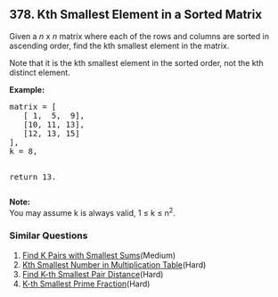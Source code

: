 ## 378. Kth Smallest Element in a Sorted Matrix

<p>Given a <i>n</i> x <i>n</i> matrix where each of the rows and columns are sorted in ascending order, find the kth smallest element in the matrix.</p>

<p>
Note that it is the kth smallest element in the sorted order, not the kth distinct element.
</p>

<p><b>Example:</b>
<pre>
matrix = [
   [ 1,  5,  9],
   [10, 11, 13],
   [12, 13, 15]
],
k = 8,

return 13.
</pre>
</p>

<p><b>Note: </b><br>
You may assume k is always valid, 1 &le; k &le; n<sup>2</sup>.</p>

### Similar Questions
  1. [Find K Pairs with Smallest Sums](https://github.com/openset/leetcode/tree/master/solution/find-k-pairs-with-smallest-sums)(Medium)
  1. [Kth Smallest Number in Multiplication Table](https://github.com/openset/leetcode/tree/master/solution/kth-smallest-number-in-multiplication-table)(Hard)
  1. [Find K-th Smallest Pair Distance](https://github.com/openset/leetcode/tree/master/solution/find-k-th-smallest-pair-distance)(Hard)
  1. [K-th Smallest Prime Fraction](https://github.com/openset/leetcode/tree/master/solution/k-th-smallest-prime-fraction)(Hard)
